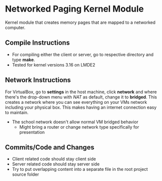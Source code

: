 # Networked Paging Kernel Module
Kernel module that creates memory pages that are mapped to a networked computer.

## Compile Instructions
* For compiling either the client or server, go to respective directory and type **make**.
* Tested for kernel versions 3.16 on LMDE2

## Network Instructions
For VirtualBox, go to **settings** in the host machine, click **network** and where there's the drop-down menu with _NAT_ as default, change it to **bridged**. This creates a network where you can see everything on your VMs network including your physical box. This makes having an internet connection easy to maintain.
* The school network doesn't allow normal VM bridged behavior 
    * Might bring a router or change network type specifically for presentation

## Commits/Code and Changes
* Client related code should stay client side 
* Server related code should stay server side 
* Try to put overlapping content into a separate file in the root project source folder
